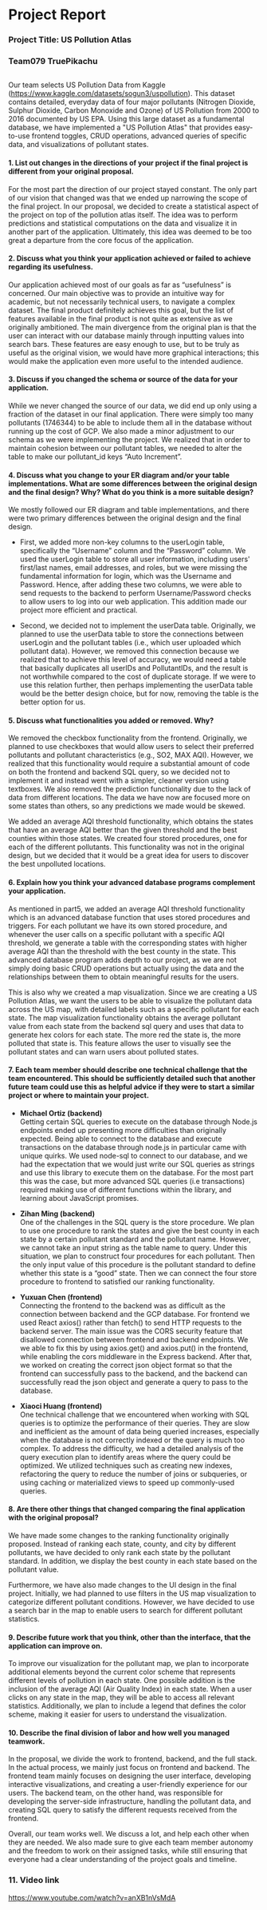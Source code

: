# Project Report
### Project Title: US Pollution Atlas
### Team079 TruePikachu
##

Our team selects US Pollution Data from Kaggle (https://www.kaggle.com/datasets/sogun3/uspollution). This dataset contains detailed, everyday data of four major pollutants (Nitrogen Dioxide, Sulphur Dioxide, Carbon Monoxide and Ozone) of US Pollution from 2000 to 2016 documented by US EPA. Using this large dataset as a fundamental database, we have implemented a "US Pollution Atlas" that provides easy-to-use frontend toggles, CRUD operations, advanced queries of specific data, and visualizations of pollutant states.

#### 1. List out changes in the directions of your project if the final project is different from your original proposal.  

For the most part the direction of our project stayed constant. The only part of our vision that changed was that we ended up narrowing the scope of the final project. In our proposal, we decided to create a statistical aspect of the project on top of the pollution atlas itself. The idea was to perform predictions and statistical computations on the data and visualize it in another part of the application. Ultimately, this idea was deemed to be too great a departure from the core focus of the application.

#### 2. Discuss what you think your application achieved or failed to achieve regarding its usefulness.  

Our application achieved most of our goals as far as “usefulness” is concerned. Our main objective was to provide an intuitive way for academic, but not necessarily technical users, to navigate a complex dataset. The final product definitely achieves this goal, but the list of features available in the final product is not quite as extensive as we originally ambitioned. The main divergence from the original plan is that the user can interact with our database mainly through inputting values into search bars. These features are easy enough to use, but to be truly as useful as the original vision, we would have more graphical interactions; this would make the application even more useful to the intended audience.

#### 3. Discuss if you changed the schema or source of the data for your application.  

While we never changed the source of our data, we did end up only using a fraction of the dataset in our final application. There were simply too many pollutants (1746344) to be able to include them all in the database without running up the cost of GCP. We also made a minor adjustment to our schema as we were implementing the project. We realized that in order to maintain cohesion between our pollutant tables, we needed to alter the table to make our pollutant_id keys “Auto Increment”.

#### 4. Discuss what you change to your ER diagram and/or your table implementations. What are some differences between the original design and the final design? Why? What do you think is a more suitable design?  

We mostly followed our ER diagram and table implementations, and there were two primary differences between the original design and the final design.

 - First, we added more non-key columns to the userLogin table, specifically the “Username” column and the “Password” column. We used the userLogin table to store all user information, including users' first/last names, email addresses, and roles, but we were missing the fundamental information for login, which was the Username and Password. Hence, after adding these two columns, we were able to send requests to the backend to perform Username/Password checks to allow users to log into our web application. This addition made our project more efficient and practical.

 - Second, we decided not to implement the userData table. Originally, we planned to use the userData table to store the connections between userLogin and the pollutant tables (i.e., which user uploaded which pollutant data). However, we removed this connection because we realized that to achieve this level of accuracy, we would need a table that basically duplicates all userIDs and PollutantIDs, and the result is not worthwhile compared to the cost of duplicate storage. If we were to use this relation further, then perhaps implementing the userData table would be the better design choice, but for now, removing the table is the better option for us.

#### 5. Discuss what functionalities you added or removed. Why?  

We removed the checkbox functionality from the frontend. Originally, we planned to use checkboxes that would allow users to select their preferred pollutants and pollutant characteristics (e.g., SO2, MAX AQI). However, we realized that this functionality would require a substantial amount of code on both the frontend and backend SQL query, so we decided not to implement it and instead went with a simpler, cleaner version using textboxes. We also removed the prediction functionality due to the lack of data from different locations. The data we have now are focused more on some states than others, so any predictions we made would be skewed.

We added an average AQI threshold functionality, which obtains the states that have an average AQI better than the given threshold and the best counties within those states. We created four stored procedures, one for each of the different pollutants. This functionality was not in the original design, but we decided that it would be a great idea for users to discover the best unpolluted locations.

#### 6. Explain how you think your advanced database programs complement your application.  

As mentioned in part5, we added an average AQI threshold functionality which is an advanced database function that uses stored procedures and triggers. For each pollutant we have its own stored procedure, and whenever the user calls on a specific pollutant with a specific AQI threshold, we generate a table with the corresponding states with higher average AQI than the threshold with the best county in the state. This advanced database program adds depth to our project, as we are not simply doing basic CRUD operations but actually using the data and the relationships between them to obtain meaningful results for the users.

This is also why we created a map visualization. Since we are creating a US Pollution Atlas, we want the users to be able to visualize the pollutant data across the US map, with detailed labels such as a specific pollutant for each state. The map visualization functionality obtains the average pollutant value from each state from the backend sql query and uses that data to generate hex colors for each state. The more red the state is, the more polluted that state is. This feature allows the user to visually see the pollutant states and can warn users about polluted states.

#### 7. Each team member should describe one technical challenge that the team encountered.  This should be sufficiently detailed such that another future team could use this as helpful advice if they were to start a similar project or where to maintain your project.  

 - __Michael Ortiz (backend)__  
Getting certain SQL queries to execute on the database through Node.js endpoints ended up presenting more difficulties than originally expected. Being able to connect to the database and execute transactions on the database through node.js in particular came with unique quirks. We used node-sql to connect to our database, and we had the expectation that we would just write our SQL queries as strings and use this library to execute them on the database. For the most part this was the case, but more advanced SQL queries (i.e transactions) required making use of different functions within the library, and learning about JavaScript promises.

 - __Zihan Ming (backend)__  
One of the challenges in the SQL query is the store procedure. We plan to use one procedure to rank the states and give the best county in each state by a certain pollutant standard and the pollutant name. However, we cannot take an input string as the table name to query. Under this situation, we plan to construct four procedures for each pollutant. Then the only input value of this procedure is the pollutant standard to define whether this state is a “good” state. Then we can connect the four store procedure to frontend to satisfied our ranking functionality.

 - __Yuxuan Chen (frontend)__  
Connecting the frontend to the backend was as difficult as the connection between backend and the GCP database. For frontend we used React axios() rather than fetch() to send HTTP requests to the backend server. The main issue was the CORS security feature that disallowed connection between frontend and backend endpoints. We we able to fix this by using axios.get() and axios.put() in the frontend, while enabling the cors middleware in the Express backend. After that, we worked on creating the correct json object format so that the frontend can successfully pass to the backend, and the backend can successfully read the json object and generate a query to pass to the database.

 - __Xiaoci Huang (frontend)__  
One technical challenge that we encountered when working with SQL queries is to optimize the performance of their queries. They are slow and inefficient as the amount of data being queried increases, especially when the database is not correctly indexed or the query is much too complex. To address the difficulty, we had a detailed analysis of the query execution plan to identify areas where the query could be optimized. We utilized techniques such as creating new indexes, refactoring the query to reduce the number of joins or subqueries, or using caching or materialized views to speed up commonly-used queries.

#### 8. Are there other things that changed comparing the final application with the original proposal?  

We have made some changes to the ranking functionality originally proposed. Instead of ranking each state, county, and city by different pollutants, we have decided to only rank each state by the pollutant standard. In addition, we display the best county in each state based on the pollutant value.

Furthermore, we have also made changes to the UI design in the final project. Initially, we had planned to use filters in the US map visualization to categorize different pollutant conditions. However, we have decided to use a search bar in the map to enable users to search for different pollutant statistics.

#### 9. Describe future work that you think, other than the interface, that the application can improve on.  

To improve our visualization for the pollutant map, we plan to incorporate additional elements beyond the current color scheme that represents different levels of pollution in each state. One possible addition is the inclusion of the average AQI (Air Quality Index) in each state. When a user clicks on any state in the map, they will be able to access all relevant statistics. Additionally, we plan to include a legend that defines the color scheme, making it easier for users to understand the visualization.

#### 10. Describe the final division of labor and how well you managed teamwork.  

In the proposal, we divide the work to frontend, backend, and the full stack. In the actual process, we mainly just focus on frontend and backend. The frontend team mainly focuses on designing the user interface, developing interactive visualizations, and creating a user-friendly experience for our users. The backend team, on the other hand, was responsible for developing the server-side infrastructure, handling the pollutant data, and creating SQL query to satisfy the different requests received from the frontend. 

Overall, our team works well. We discuss a lot, and help each other when they are needed. We also made sure to give each team member autonomy and the freedom to work on their assigned tasks, while still ensuring that everyone had a clear understanding of the project goals and timeline.

### 11. Video link
https://www.youtube.com/watch?v=anXB1nVsMdA
